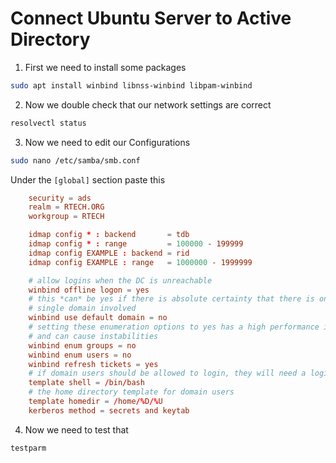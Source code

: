 # Connect Ubuntu Server to Active Directory

1. First we need to install some packages
```bash
sudo apt install winbind libnss-winbind libpam-winbind
```

2. Now we double check that our network settings are correct
```bash
resolvectl status
```

3. Now we need to edit our Configurations
```bash
sudo nano /etc/samba/smb.conf
```
Under the `[global]` section paste this
```conf
    security = ads
    realm = RTECH.ORG
    workgroup = RTECH

    idmap config * : backend       = tdb
    idmap config * : range         = 100000 - 199999
    idmap config EXAMPLE : backend = rid
    idmap config EXAMPLE : range   = 1000000 - 1999999

    # allow logins when the DC is unreachable
    winbind offline logon = yes
    # this *can* be yes if there is absolute certainty that there is only a
    # single domain involved
    winbind use default domain = no
    # setting these enumeration options to yes has a high performance impact
    # and can cause instabilities
    winbind enum groups = no
    winbind enum users = no
    winbind refresh tickets = yes
    # if domain users should be allowed to login, they will need a login shell
    template shell = /bin/bash
    # the home directory template for domain users
    template homedir = /home/%D/%U
    kerberos method = secrets and keytab
```

4. Now we need to test that
```bash
testparm
```